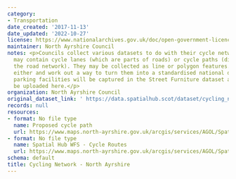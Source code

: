 ```yaml
---
category:
- Transportation
date_created: '2017-11-13'
date_updated: '2022-10-27'
license: https://www.nationalarchives.gov.uk/doc/open-government-licence/version/3/
maintainer: North Ayrshire Council
notes: <p>Councils collect various datasets to do with their cycle network. These
  may contain cycle lanes (which are parts of roads) or cycle paths (distinct from
  the road network). They may be collected as line or polygon features. We'll accept
  either and work out a way to turn them into a standardised national dataset. Cycle
  parking facilities will be captured in the Street Furniture dataset and should not
  be uploaded here.</p>
organization: North Ayrshire Council
original_dataset_link: ' https://data.spatialhub.scot/dataset/cycling_network-na'
records: null
resources:
- format: No file type
  name: Proposed cycle path
  url: https://www.maps.north-ayrshire.gov.uk/arcgis/services/AGOL/Spatial_Hub/MapServer/WFSServer?request=GetCapabilities&service=WFS?
- format: No file type
  name: Spatial Hub WFS - Cycle Routes
  url: https://www.maps.north-ayrshire.gov.uk/arcgis/services/AGOL/Spatial_Hub/MapServer/WFSServer?request=GetCapabilities&service=WFS
schema: default
title: Cycling Network - North Ayrshire
---
```

